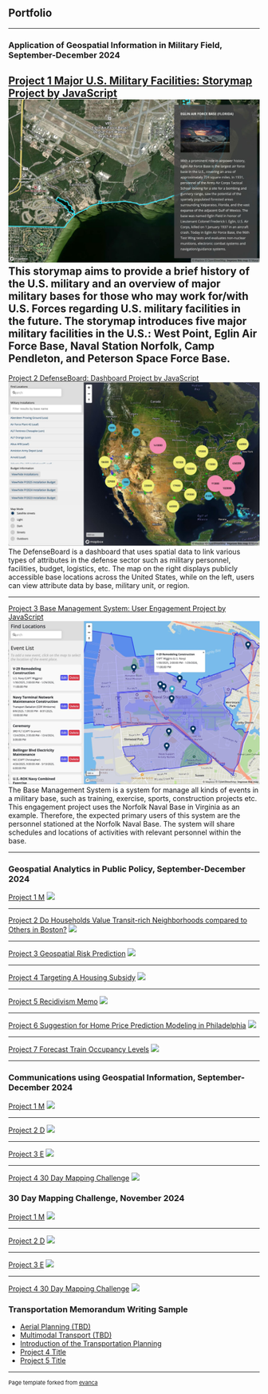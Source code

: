 ## Portfolio

---

### Application of Geospatial Information in Military Field, September-December 2024

[Project 1 Major U.S. Military Facilities: Storymap Project by JavaScript](https://yjmark.github.io/story-map-project/Jun_Youngsang/)
<img src="images/storymapimage.jpeg?raw=true"/>
This storymap aims to provide a brief history of the U.S. military and an overview of major military bases for those who may work for/with U.S. Forces regarding U.S. military facilities in the future. 
The storymap introduces five major military facilities in the U.S.: West Point, Eglin Air Force Base, Naval Station Norfolk, Camp Pendleton, and Peterson Space Force Base.
---
[Project 2 DefenseBoard: Dashboard Project by JavaScript](https://yjmark.github.io/dashboard-project/Jun_Youngsang/)
<img src="images/dashboardimage.jpeg?raw=true"/>
The DefenseBoard is a dashboard that uses spatial data to link various types of attributes in the defense sector such as military personnel, facilities, budget, logistics, etc.
The map on the right displays publicly accessible base locations across the United States, while on the left, users can view attribute data by base, military unit, or region.

---
[Project 3 Base Management System: User Engagement Project by JavaScript](https://yjmark.github.io/engagement-project/Jun_Youngsang/)
<img src="images/engagementimage.jpeg?raw=true"/>
The Base Management System is a system for manage all kinds of events in a military base, such as training, exercise, sports, construction projects etc. This engagement project uses the Norfolk Naval Base in Virginia as an example. Therefore, the expected primary users of this system are the personnel stationed at the Norfolk Naval Base. The system will share schedules and locations of activities with relevant personnel within the base.

---


### Geospatial Analytics in Public Policy, September-December 2024

[Project 1 M](/sample_page)
<img src="images/dummy_thumbnail.jpg?raw=true"/>

---
[Project 2 Do Households Value Transit-rich Neighborhoods compared to Others in Boston?](/pdf/sample_presentation.pdf)
<img src="images/dummy_thumbnail.jpg?raw=true"/>

---
[Project 3 Geospatial Risk Prediction](http://example.com/)
<img src="images/dummy_thumbnail.jpg?raw=true"/>

---
[Project 4 Targeting A Housing Subsidy](http://example.com/)
<img src="images/dummy_thumbnail.jpg?raw=true"/>

---
[Project 5 Recidivism Memo](http://example.com/)
<img src="images/dummy_thumbnail.jpg?raw=true"/>

---
[Project 6 Suggestion for Home Price Prediction Modeling in Philadelphia](http://example.com/)
<img src="images/dummy_thumbnail.jpg?raw=true"/>

---
[Project 7 Forecast Train Occupancy Levels](http://example.com/)
<img src="images/dummy_thumbnail.jpg?raw=true"/>

---

### Communications using Geospatial Information, September-December 2024

[Project 1 M](/sample_page)
<img src="images/dummy_thumbnail.jpg?raw=true"/>

---
[Project 2 D](/pdf/sample_presentation.pdf)
<img src="images/dummy_thumbnail.jpg?raw=true"/>

---
[Project 3 E](http://example.com/)
<img src="images/dummy_thumbnail.jpg?raw=true"/>

---
[Project 4 30 Day Mapping Challenge](http://example.com/)
<img src="images/dummy_thumbnail.jpg?raw=true"/>

### 30 Day Mapping Challenge, November 2024

[Project 1 M](/sample_page)
<img src="images/dummy_thumbnail.jpg?raw=true"/>

---
[Project 2 D](/pdf/sample_presentation.pdf)
<img src="images/dummy_thumbnail.jpg?raw=true"/>

---
[Project 3 E](http://example.com/)
<img src="images/dummy_thumbnail.jpg?raw=true"/>

---
[Project 4 30 Day Mapping Challenge](http://example.com/)
<img src="images/dummy_thumbnail.jpg?raw=true"/>

### Transportation Memorandum Writing Sample

- [Aerial Planning (TBD)](http://example.com/)
- [Multimodal Transport (TBD)](http://example.com/)
- [Introduction of the Transportation Planning](http://example.com/)
- [Project 4 Title](http://example.com/)
- [Project 5 Title](http://example.com/)

---
<p style="font-size:11px">Page template forked from <a href="https://github.com/evanca/quick-portfolio">evanca</a></p>
<!-- Remove above link if you don't want to attribute -->
